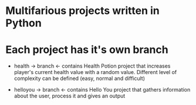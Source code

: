 # Multifarious projects written in Python


# Each project has it's own branch
- health -> branch <- contains Health Potion project that increases  player's current health value with a random value. Different level of complexity can be defined (easy, normal and difficult)


- helloyou -> branch <- contains Hello You project that gathers information about the user, process it and gives an output